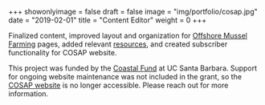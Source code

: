+++
showonlyimage = false
draft = false
image = "img/portfolio/cosap.jpg"
date = "2019-02-01"
title = "Content Editor"
weight = 0
+++

Finalized content, improved layout and organization for [Offshore Mussel Farming](https://www.sbcosap.org/mussel-farming) pages, added relevant [resources](https://www.sbcosap.org/resources), and created subscriber functionality for COSAP website.

<!--more-->

This project was funded by the [Coastal Fund](https://coastalfund.as.ucsb.edu/) at UC Santa Barbara. Support for ongoing website maintenance was not included in the grant, so the [COSAP website](https://www.sbcosap.org) is no longer accessible. Please reach out for more information.